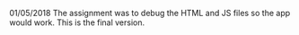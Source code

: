 01/05/2018
The assignment was to debug the HTML and JS files so the app would work.
This is the final version.